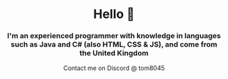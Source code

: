 <h1 align="center">Hello 👋</h1>
<h3 align="center">I'm an experienced programmer with knowledge in languages such as Java and C# (also HTML, CSS & JS), and come from the United Kingdom</h3>
<p align="center">Contact me on Discord @ tom8045</p>
